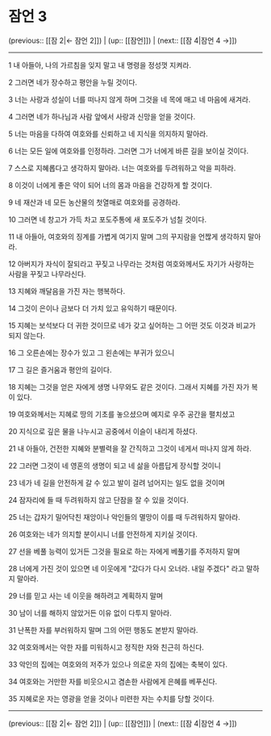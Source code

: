# 잠언 3

(previous:: [[잠 2|← 잠언 2]]) | (up:: [[잠언]]) | (next:: [[잠 4|잠언 4 →]])

***




1 
내 아들아, 나의 가르침을 잊지 말고 내 명령을 정성껏 지켜라. 



2 
그러면 네가 장수하고 평안을 누릴 것이다. 



3 
너는 사랑과 성실이 너를 떠나지 않게 하며 그것을 네 목에 매고 네 마음에 새겨라. 



4 
그러면 네가 하나님과 사람 앞에서 사랑과 신망을 얻을 것이다. 



5 
너는 마음을 다하여 여호와를 신뢰하고 네 지식을 의지하지 말아라. 



6 
너는 모든 일에 여호와를 인정하라. 그러면 그가 너에게 바른 길을 보이실 것이다. 



7 
스스로 지혜롭다고 생각하지 말아라. 너는 여호와를 두려워하고 악을 피하라. 



8 
이것이 너에게 좋은 약이 되어 너의 몸과 마음을 건강하게 할 것이다. 



9 
네 재산과 네 모든 농산물의 첫열매로 여호와를 공경하라. 



10 
그러면 네 창고가 가득 차고 포도주통에 새 포도주가 넘칠 것이다. 



11 
내 아들아, 여호와의 징계를 가볍게 여기지 말며 그의 꾸지람을 언짢게 생각하지 말아라. 



12 
아버지가 자식이 잘되라고 꾸짖고 나무라는 것처럼 여호와께서도 자기가 사랑하는 사람을 꾸짖고 나무라신다. 



13 
지혜와 깨달음을 가진 자는 행복하다. 



14 
그것이 은이나 금보다 더 가치 있고 유익하기 때문이다. 



15 
지혜는 보석보다 더 귀한 것이므로 네가 갖고 싶어하는 그 어떤 것도 이것과 비교가 되지 않는다. 



16 
그 오른손에는 장수가 있고 그 왼손에는 부귀가 있으니 



17 
그 길은 즐거움과 평안의 길이다. 



18 
지혜는 그것을 얻은 자에게 생명 나무와도 같은 것이다. 그래서 지혜를 가진 자가 복이 있다. 



19 
여호와께서는 지혜로 땅의 기초를 놓으셨으며 예지로 우주 공간을 펼치셨고 



20 
지식으로 깊은 물을 나누시고 공중에서 이슬이 내리게 하셨다. 



21 
내 아들아, 건전한 지혜와 분별력을 잘 간직하고 그것이 네게서 떠나지 않게 하라. 



22 
그러면 그것이 네 영혼의 생명이 되고 네 삶을 아름답게 장식할 것이니 



23 
네가 네 길을 안전하게 갈 수 있고 발이 걸려 넘어지는 일도 없을 것이며 



24 
잠자리에 들 때 두려워하지 않고 단잠을 잘 수 있을 것이다. 



25 
너는 갑자기 밀어닥친 재앙이나 악인들의 멸망이 이를 때 두려워하지 말아라. 



26 
여호와는 네가 의지할 분이시니 너를 안전하게 지키실 것이다. 



27 
선을 베풀 능력이 있거든 그것을 필요로 하는 자에게 베풀기를 주저하지 말며 



28 
너에게 가진 것이 있으면 네 이웃에게 "갔다가 다시 오너라. 내일 주겠다" 라고 말하지 말아라. 



29 
너를 믿고 사는 네 이웃을 해하려고 계획하지 말며 



30 
남이 너를 해하지 않았거든 이유 없이 다투지 말아라. 



31 
난폭한 자를 부러워하지 말며 그의 어떤 행동도 본받지 말아라. 



32 
여호와께서는 악한 자를 미워하시고 정직한 자와 친근히 하신다. 



33 
악인의 집에는 여호와의 저주가 있으나 의로운 자의 집에는 축복이 있다. 



34 
여호와는 거만한 자를 비웃으시고 겸손한 사람에게 은혜를 베푸신다. 



35 
지혜로운 자는 영광을 얻을 것이나 미련한 자는 수치를 당할 것이다.

***

(previous:: [[잠 2|← 잠언 2]]) | (up:: [[잠언]]) | (next:: [[잠 4|잠언 4 →]])
